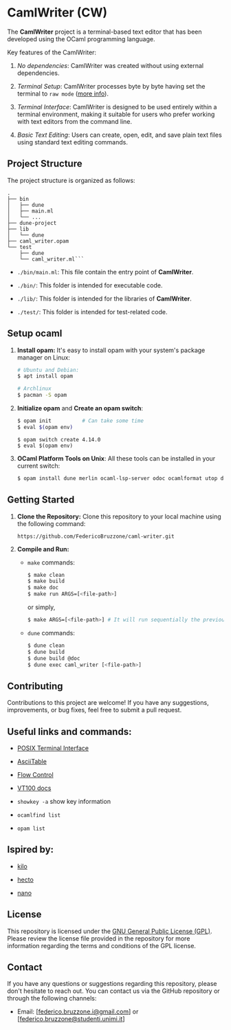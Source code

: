 # CamlWriter (CW)

The **CamlWriter** project is a terminal-based text editor that has been developed using the OCaml programming language.

Key features of the CamlWriter:

1. _No dependencies_: CamlWriter was created without using external dependencies.

2. _Terminal Setup_: CamlWriter processes byte by byte having set the terminal to `raw mode` ([more info](https://en.wikipedia.org/wiki/POSIX_terminal_interface)).

3. _Terminal Interface_: CamlWriter is designed to be used entirely within a terminal environment, making it suitable for users who prefer working with text editors from the command line.

4. _Basic Text Editing_: Users can create, open, edit, and save plain text files using standard text editing commands.

## Project Structure

The project structure is organized as follows:

```
.
├── bin
│   ├── dune
│   ├── main.ml
│   └── ...
├── dune-project
├── lib
│   └── dune
├── caml_writer.opam
└── test
    ├── dune
    └── caml_writer.ml```
```

- `./bin/main.ml`: This file contain the entry point of **CamlWriter**.

- `./bin/`: This folder is intended for executable code.

- `./lib/`: This folder is intended for the libraries of **CamlWriter**.

- `./test/`: This folder is intended for test-related code.

## Setup ocaml

1. **Install opam:** It's easy to install opam with your system's package manager on Linux:
   ```bash
   # Ubuntu and Debian:
   $ apt install opam

   # Archlinux
   $ pacman -S opam
   ```

2. **Initialize opam** and **Create an opam switch**:
    ```bash
    $ opam init          # Can take some time
    $ eval $(opam env)
    ```
    ```
    $ opam switch create 4.14.0
    $ eval $(opam env)
    ```

3. **OCaml Platform Tools on Unix**: All these tools can be installed in your current switch:
    ```bash
    $ opam install dune merlin ocaml-lsp-server odoc ocamlformat utop dune-release
    ```

## Getting Started

1. **Clone the Repository:** Clone this repository to your local machine using the following command:

   ```
   https://github.com/FedericoBruzzone/caml-writer.git
   ```

2. **Compile and Run:**

    - `make` commands:
      ```bash
      $ make clean
      $ make build
      $ make doc
      $ make run ARGS=[<file-path>]
      ```

      or simply,

      ```bash
      $ make ARGS=[<file-path>] # It will run sequentially the previous commands
      ```

    - `dune` commands:
        ```bash
        $ dune clean
        $ dune build
        $ dune build @doc
        $ dune exec caml_writer [<file-path>]
        ```

## Contributing

Contributions to this project are welcome! If you have any suggestions, improvements, or bug fixes, feel free to submit a pull request.

## Useful links and commands:

- [POSIX Terminal Interface](https://en.wikipedia.org/wiki/POSIX_terminal_interface)

- [AsciiTable](https://www.asciitable.com/)

- [Flow Control](https://en.wikipedia.org/wiki/Software_flow_control)

- [VT100 docs](https://vt100.net/docs/vt100-ug/contents.html)

- `showkey -a` show key information

- `ocamlfind list`

- `opam list`

## Ispired by:

- [kilo](https://viewsourcecode.org/snaptoken/kilo/)

- [hecto](https://www.flenker.blog/hecto/)

- [nano](https://www.nano-editor.org/)

## License

This repository is licensed under the [GNU General Public License (GPL)](https://www.gnu.org/licenses/gpl-3.0.html). Please review the license file provided in the repository for more information regarding the terms and conditions of the GPL license.

## Contact

If you have any questions or suggestions regarding this repository, please don't hesitate to reach out. You can contact us via the GitHub repository or through the following channels:
- Email: [federico.bruzzone.i@gmail.com] or [federico.bruzzone@studenti.unimi.it]


